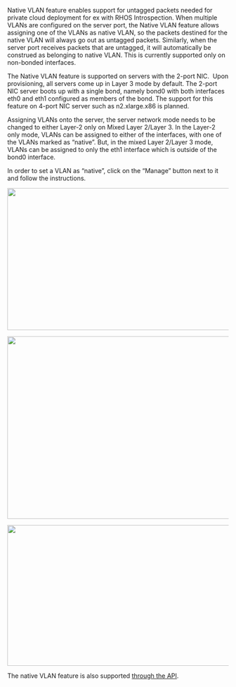 <!--<meta>
{
    "title":"Native VLAN",
    "description":"Setting up Native VLAN",
    "tag":["VLAN", "Layer2"]
}
</meta>-->

Native VLAN feature enables support for untagged packets needed for private cloud deployment for ex with RHOS Introspection. When multiple VLANs are configured on the server port, the Native VLAN feature allows assigning one of the VLANs as native VLAN, so the packets destined for the native VLAN will always go out as untagged packets. Similarly, when the server port receives packets that are untagged, it will automatically be construed as belonging to native VLAN. This is currently supported only on non-bonded interfaces.</p>

<p>The Native VLAN feature is supported on servers with the 2-port NIC. &nbsp;Upon provisioning, all servers come up in Layer 3 mode by default. The 2-port NIC server boots up with a single bond, namely bond0 with both interfaces eth0 and eth1 configured as members of the bond. The support for this feature on 4-port NIC server such as n2.xlarge.x86 is planned.&nbsp;</p>

<p>Assigning VLANs onto the server, the server network mode needs to be changed to either Layer-2 only on Mixed Layer 2/Layer 3. In the Layer-2 only mode, VLANs can be assigned to either of the interfaces, with one of the VLANs marked as &ldquo;native&rdquo;. But, in the mixed Layer 2/Layer 3 mode, VLANs can be assigned to only the eth1 interface which is outside of the bond0 interface.&nbsp;</p>

<p>In order to set a VLAN as &ldquo;native&rdquo;, click on the &ldquo;Manage&rdquo; button next to it and follow the instructions.&nbsp;</p>

<p><img src="https://deskpro-cloud.s3.amazonaws.com/files/26944/1877/1876413QJWKNHTAKTJJHQM0-1556575862642.png" class="fr-fic fr-dii" width="624" height="323"></p>

<p><img src="https://deskpro-cloud.s3.amazonaws.com/files/26944/1877/1876412JKWSPKHYXKGGMAS0-1556575862432.png" class="fr-fic fr-dii" width="624" height="415"></p>

<p><img src="https://deskpro-cloud.s3.amazonaws.com/files/26944/1877/1876411HNMXMGJQMDGAHTQ0-1556575862198.png" class="fr-fic fr-dii" width="624" height="320"></p>

<p>The native VLAN feature is also supported <a href="https://gist.github.com/usrdev/347ccb21372da862c92c00035e4bf5a5">through the API</a>.&nbsp;</p>

<p>
	<br>
</p>
